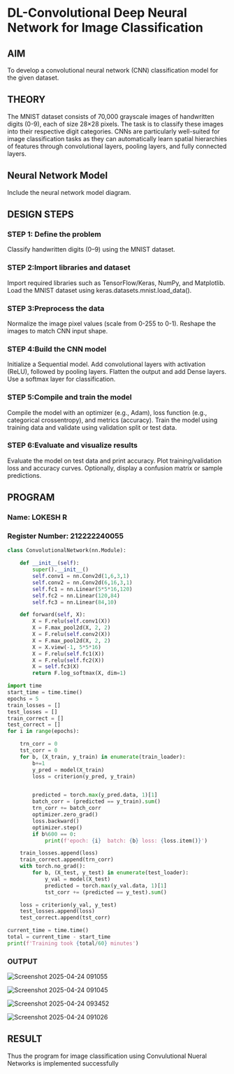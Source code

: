 # DL-Convolutional Deep Neural Network for Image Classification

## AIM
To develop a convolutional neural network (CNN) classification model for the given dataset.

## THEORY
The MNIST dataset consists of 70,000 grayscale images of handwritten digits (0-9), each of size 28×28 pixels. The task is to classify these images into their respective digit categories. CNNs are particularly well-suited for image classification tasks as they can automatically learn spatial hierarchies of features through convolutional layers, pooling layers, and fully connected layers.

## Neural Network Model
Include the neural network model diagram.

## DESIGN STEPS
 

### STEP 1: Define the problem
Classify handwritten digits (0–9) using the MNIST dataset.


### STEP 2:Import libraries and dataset
Import required libraries such as TensorFlow/Keras, NumPy, and Matplotlib. Load the MNIST dataset using keras.datasets.mnist.load_data().



### STEP 3:Preprocess the data
Normalize the image pixel values (scale from 0-255 to 0-1). Reshape the images to match CNN input shape.



### STEP 4:Build the CNN model
Initialize a Sequential model. Add convolutional layers with activation (ReLU), followed by pooling layers. Flatten the output and add Dense layers. Use a softmax layer for classification.




### STEP 5:Compile and train the model
Compile the model with an optimizer (e.g., Adam), loss function (e.g., categorical crossentropy), and metrics (accuracy). Train the model using training data and validate using validation split or test data.




### STEP 6:Evaluate and visualize results
Evaluate the model on test data and print accuracy. Plot training/validation loss and accuracy curves. Optionally, display a confusion matrix or sample predictions.



## PROGRAM

### Name: LOKESH R

### Register Number: 212222240055

```python
class ConvolutionalNetwork(nn.Module):

    def __init__(self):
        super().__init__()
        self.conv1 = nn.Conv2d(1,6,3,1)
        self.conv2 = nn.Conv2d(6,16,3,1)
        self.fc1 = nn.Linear(5*5*16,120)
        self.fc2 = nn.Linear(120,84)
        self.fc3 = nn.Linear(84,10)

    def forward(self, X):
        X = F.relu(self.conv1(X))
        X = F.max_pool2d(X, 2, 2)
        X = F.relu(self.conv2(X))
        X = F.max_pool2d(X, 2, 2)
        X = X.view(-1, 5*5*16)
        X = F.relu(self.fc1(X))
        X = F.relu(self.fc2(X))
        X = self.fc3(X)
        return F.log_softmax(X, dim=1)

import time
start_time = time.time()
epochs = 5
train_losses = []
test_losses = []
train_correct = []
test_correct = []
for i in range(epochs):

    trn_corr = 0
    tst_corr = 0
    for b, (X_train, y_train) in enumerate(train_loader):
        b+=1
        y_pred = model(X_train)
        loss = criterion(y_pred, y_train)


        predicted = torch.max(y_pred.data, 1)[1]
        batch_corr = (predicted == y_train).sum()
        trn_corr += batch_corr
        optimizer.zero_grad()
        loss.backward()
        optimizer.step()
        if b%600 == 0:
            print(f'epoch: {i}  batch: {b} loss: {loss.item()}')

    train_losses.append(loss)
    train_correct.append(trn_corr)
    with torch.no_grad():
        for b, (X_test, y_test) in enumerate(test_loader):
            y_val = model(X_test)
            predicted = torch.max(y_val.data, 1)[1]
            tst_corr += (predicted == y_test).sum()

    loss = criterion(y_val, y_test)
    test_losses.append(loss)
    test_correct.append(tst_corr)

current_time = time.time()
total = current_time - start_time
print(f'Training took {total/60} minutes')

```

### OUTPUT


![Screenshot 2025-04-24 091055](https://github.com/user-attachments/assets/74d07cc1-4654-4f2f-998f-2c818ca7cf36)


![Screenshot 2025-04-24 091045](https://github.com/user-attachments/assets/cf5b6dab-f171-4213-a6f5-a06c83d031f6)



![Screenshot 2025-04-24 093452](https://github.com/user-attachments/assets/56bd527d-ed81-4421-a858-c9230f9a2ea8)



![Screenshot 2025-04-24 091026](https://github.com/user-attachments/assets/d4cb8a43-e1ca-462d-b39a-ff9bc464ac39)



## RESULT
Thus the program for image classification using Convulutional Nueral Networks is implemented successfully
